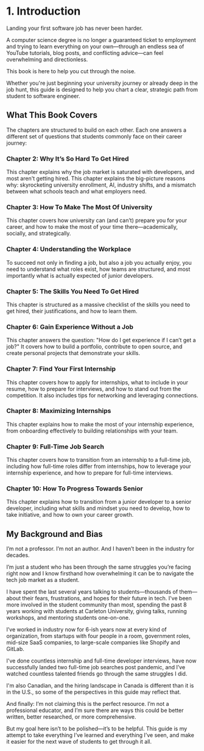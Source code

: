 # 1. Introduction

Landing your first software job has never been harder.

A computer science degree is no longer a guaranteed ticket to employment and trying to learn everything on your own—through an endless sea of YouTube tutorials, blog posts, and conflicting advice—can feel overwhelming and directionless.

This book is here to help you cut through the noise.

Whether you're just beginning your university journey or already deep in the job hunt, this guide is designed to help you chart a clear, strategic path from student to software engineer.

## What This Book Covers

The chapters are structured to build on each other. Each one answers a different set of questions that students commonly face on their career journey:

### Chapter 2: Why It’s So Hard To Get Hired

This chapter explains why the job market is saturated with developers, and most aren't getting hired. This chapter explains the big-picture reasons why: skyrocketing university enrollment, AI, industry shifts, and a mismatch between what schools teach and what employers need.

### Chapter 3: How To Make The Most Of University

This chapter covers how university can (and can’t) prepare you for your career, and how to make the most of your time there—academically, socially, and strategically.

### Chapter 4: Understanding the Workplace

To succeed not only in finding a job, but also a job you actually enjoy, you need to understand what roles exist, how teams are structured, and most importantly what is actually expected of junior developers.

### Chapter 5: The Skills You Need To Get Hired

This chapter is structured as a massive checklist of the skills you need to get hired, their justifications, and how to learn them.

### Chapter 6: Gain Experience Without a Job

This chapter answers the question: "How do I get experience if I can’t get a job?" It covers how to build a portfolio, contribute to open source, and create personal projects that demonstrate your skills.

### Chapter 7: Find Your First Internship

This chapter covers how to apply for internships, what to include in your resume, how to prepare for interviews, and how to stand out from the competition. It also includes tips for networking and leveraging connections.

### Chapter 8: Maximizing Internships

This chapter explains how to make the most of your internship experience, from onboarding effectively to building relationships with your team.

### Chapter 9: Full-Time Job Search

This chapter covers how to transition from an internship to a full-time job, including how full-time roles differ from internships, how to leverage your internship experience, and how to prepare for full-time interviews.

### Chapter 10: How To Progress Towards Senior

This chapter explains how to transition from a junior developer to a senior developer, including what skills and mindset you need to develop, how to take initiative, and how to own your career growth.

## My Background and Bias

I’m not a professor. I’m not an author. And I haven’t been in the industry for decades.

I’m just a student who has been through the same struggles you’re facing right now and I know firsthand how overwhelming it can be to navigate the tech job market as a student.

I have spent the last several years talking to students—thousands of them—about their fears, frustrations, and hopes for their future in tech. I've been more involved in the student community than most, spending the past 8 years working with students at Carleton University, giving talks, running workshops, and mentoring students one-on-one.

I’ve worked in industry now for 6-ish years now at every kind of organization, from startups with four people in a room, government roles, mid-size SaaS companies, to large-scale companies like Shopify and GitLab.

I've done countless internship and full-time developer interviews, have now successfully landed two full-time job searches post pandemic, and I’ve watched countless talented friends go through the same struggles I did.

I'm also Canadian, and the hiring landscape in Canada is different than it is in the U.S., so some of the perspectives in this guide may reflect that.

And finally: I’m not claiming this is the perfect resource. I’m not a professional educator, and I’m sure there are ways this could be better written, better researched, or more comprehensive.

But my goal here isn’t to be polished—it’s to be helpful. This guide is my attempt to take everything I’ve learned and everything I’ve seen, and make it easier for the next wave of students to get through it all.
